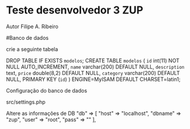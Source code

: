 # Teste desenvolvedor 3 ZUP
Autor Filipe A. Ribeiro

#Banco de dados

crie a seguinte tabela

DROP TABLE IF EXISTS `modelos`;
CREATE TABLE `modelos` (
  `id` int(11) NOT NULL AUTO_INCREMENT,
  `name` varchar(200) DEFAULT NULL,
  `description` text,
  `price` double(8,2) DEFAULT NULL,
  `category` varchar(200) DEFAULT NULL,
  PRIMARY KEY (`id`)
) ENGINE=MyISAM DEFAULT CHARSET=latin1;


Configuração do banco de dados

src/settings.php

Altere as informações de DB
"db" => [
            "host" => "localhost",
            "dbname" => "zup",
            "user" => "root",
            "pass" => ""
        ],